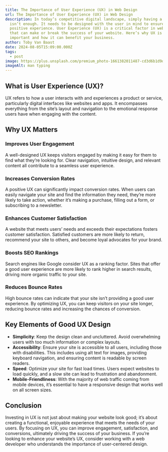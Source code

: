 ```yaml
---
title: The Importance of User Experience (UX) in Web Design
url: The Importance of User Experience (UX) in Web Design
description: In today’s competitive digital landscape, simply having a website
  isn’t enough. It needs to be designed with the user in mind to ensure a
  positive experience. User Experience (UX) is a critical factor in web design
  that can make or break the success of your website. Here’s why UX is so
  important and how it can benefit your business.
author: Toby Van Baast
date: 2024-08-05T15:09:00.000Z
tags:
  - post
image: https://plus.unsplash.com/premium_photo-1661382011487-cd3d6b1d9dff?q=80&w=2071&auto=format&fit=crop&ixlib=rb-4.0.3&ixid=M3wxMjA3fDB8MHxwaG90by1wYWdlfHx8fGVufDB8fHx8fA%3D%3D
imageAlt: man typing
---
```

## What is User Experience (UX)?

UX refers to how a user interacts with and experiences a product or service, particularly digital interfaces like websites and apps. It encompasses everything from the site’s layout and navigation to the emotional response users have when engaging with the content.

## Why UX Matters

### Improves User Engagement

A well-designed UX keeps visitors engaged by making it easy for them to find what they’re looking for. Clear navigation, intuitive design, and relevant content all contribute to a seamless user experience.

### Increases Conversion Rates

A positive UX can significantly impact conversion rates. When users can easily navigate your site and find the information they need, they’re more likely to take action, whether it’s making a purchase, filling out a form, or subscribing to a newsletter.

### Enhances Customer Satisfaction

A website that meets users’ needs and exceeds their expectations fosters customer satisfaction. Satisfied customers are more likely to return, recommend your site to others, and become loyal advocates for your brand.

### Boosts SEO Rankings

Search engines like Google consider UX as a ranking factor. Sites that offer a good user experience are more likely to rank higher in search results, driving more organic traffic to your site.

### Reduces Bounce Rates

High bounce rates can indicate that your site isn’t providing a good user experience. By optimizing UX, you can keep visitors on your site longer, reducing bounce rates and increasing the chances of conversion.

## Key Elements of Good UX Design

- **Simplicity**: Keep the design clean and uncluttered. Avoid overwhelming users with too much information or complex layouts.
- **Accessibility**: Ensure your site is accessible to all users, including those with disabilities. This includes using alt text for images, providing keyboard navigation, and ensuring content is readable by screen readers.
- **Speed**: Optimize your site for fast load times. Users expect websites to load quickly, and a slow site can lead to frustration and abandonment.
- **Mobile-Friendliness**: With the majority of web traffic coming from mobile devices, it’s essential to have a responsive design that works well on all screen sizes.

## Conclusion

Investing in UX is not just about making your website look good; it’s about creating a functional, enjoyable experience that meets the needs of your users. By focusing on UX, you can improve engagement, satisfaction, and conversions, ultimately driving the success of your business. If you’re looking to enhance your website’s UX, consider working with a web developer who understands the importance of user-centered design.
